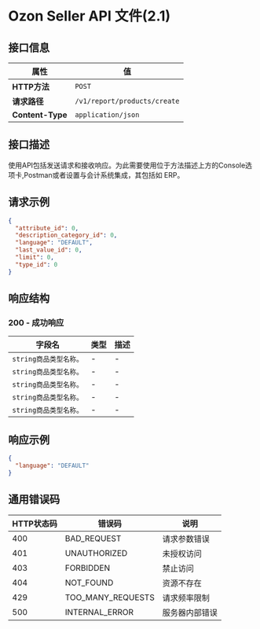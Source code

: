 # Ozon Seller API 文件(2.1)

## 接口信息

| 属性 | 值 |
|------|-----|
| **HTTP方法** | `POST` |
| **请求路径** | `/v1/report/products/create` |
| **Content-Type** | `application/json` |

## 接口描述

使用API包括发送请求和接收响应。为此需要使用位于方法描述上方的Console选项卡,Postman或者设置与会计系统集成，其包括如 ERP。

## 请求示例

```json
{
  "attribute_id": 0,
  "description_category_id": 0,
  "language": "DEFAULT",
  "last_value_id": 0,
  "limit": 0,
  "type_id": 0
}
```

## 响应结构

### 200 - 成功响应

| 字段名 | 类型 | 描述 |
|--------|------|------|
| `string商品类型名称。` | - | - |
| `string商品类型名称。` | - | - |
| `string商品类型名称。` | - | - |
| `string商品类型名称。` | - | - |
| `string商品类型名称。` | - | - |

## 响应示例

```json
{
  "language": "DEFAULT"
}
```

## 通用错误码

| HTTP状态码 | 错误码 | 说明 |
|------------|--------|------|
| 400 | BAD_REQUEST | 请求参数错误 |
| 401 | UNAUTHORIZED | 未授权访问 |
| 403 | FORBIDDEN | 禁止访问 |
| 404 | NOT_FOUND | 资源不存在 |
| 429 | TOO_MANY_REQUESTS | 请求频率限制 |
| 500 | INTERNAL_ERROR | 服务器内部错误 |
